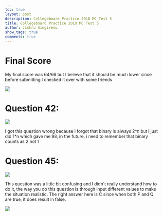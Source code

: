 ```yaml
---
toc: true
layout: post
description: Collegeboard Practice 2018 MC Test 5
title: Collegeboard Practice 2018 MC Test 5
author: Jishnu Singiresu
show_tags: true
comments: true
---
```

# Final Score 
My final score was 64/66 but I believe that it should be much lower since before submitting I checked it over with some friends

![]({{site.baseurl}}/images/prac2018-fs.png)

# Question 42: 

![]({{site.baseurl}}/images/prac2018-1.png)

I got this question wrong because I forgot that binary is always 2^n but i just did 1*n which gave me 98, in the future, i need to remember that binary counts as 2 not 1

# Question 45:

![]({{site.baseurl}}/images/prac2018-2.png)

This question was a little bit confusing and I didn't really understand how to do it, the way you do this question is through input different values to make the situation realistic. The right answer here is C since when both P and Q are true, it does result in false.

![]({{site.baseurl}}/images/conda-verify-jishnu.png)